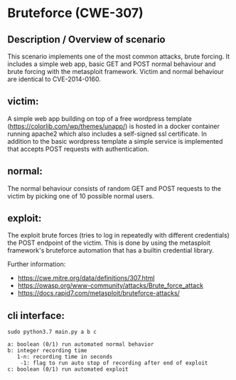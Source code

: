 # Bruteforce (CWE-307)

## Description / Overview of scenario
This scenario implements one of the most common attacks, brute forcing. It includes a simple web app, basic GET and POST normal behaviour and brute forcing with the metasploit framework. Victim and normal behaviour are identical to CVE-2014-0160.

## victim:
A simple web app building on top of a free wordpress template (https://colorlib.com/wp/themes/unapp/) is hosted in a docker container running apache2 which also includes a self-signed ssl certificate. In addition to the basic wordpress template a simple service is implemented that accepts POST requests with authentication.

## normal:
The normal behaviour consists of random GET and POST requests to the victim by picking one of 10 possible normal users. 

## exploit:
The exploit brute forces (tries to log in repeatedly with different credentials) the POST endpoint of the victim. This is done by using the metasploit framework's bruteforce automation that has a builtin credential library.

Further information:
* https://cwe.mitre.org/data/definitions/307.html
* https://owasp.org/www-community/attacks/Brute_force_attack
* https://docs.rapid7.com/metasploit/bruteforce-attacks/

## cli interface:

    sudo python3.7 main.py a b c
    
    a: boolean (0/1) run automated normal behavior
    b: integer recording time
       1-n: recording time in seconds
        -1: flag to run auto stop of recording after end of exploit
    c: boolean (0/1) run automated exploit
